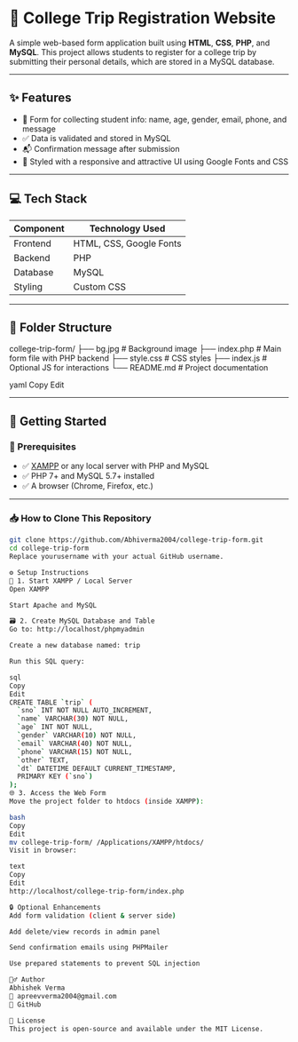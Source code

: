# 🎒 College Trip Registration Website

A simple web-based form application built using **HTML**, **CSS**, **PHP**, and **MySQL**. This project allows students to register for a college trip by submitting their personal details, which are stored in a MySQL database.

---

## ✨ Features

- 📝 Form for collecting student info: name, age, gender, email, phone, and message
- ✅ Data is validated and stored in MySQL
- 📬 Confirmation message after submission
- 🌄 Styled with a responsive and attractive UI using Google Fonts and CSS

---

## 💻 Tech Stack

| Component | Technology Used       |
|----------|------------------------|
| Frontend | HTML, CSS, Google Fonts|
| Backend  | PHP                    |
| Database | MySQL                  |
| Styling  | Custom CSS             |

---

## 📁 Folder Structure

college-trip-form/
├── bg.jpg # Background image
├── index.php # Main form file with PHP backend
├── style.css # CSS styles
├── index.js # Optional JS for interactions
└── README.md # Project documentation

yaml
Copy
Edit

---

## 🚀 Getting Started

### 🔧 Prerequisites

- ✅ [XAMPP](https://www.apachefriends.org/) or any local server with PHP and MySQL
- ✅ PHP 7+ and MySQL 5.7+ installed
- ✅ A browser (Chrome, Firefox, etc.)

---

### 📥 How to Clone This Repository

```bash
git clone https://github.com/Abhiverma2004/college-trip-form.git
cd college-trip-form
Replace yourusername with your actual GitHub username.

⚙️ Setup Instructions
🧩 1. Start XAMPP / Local Server
Open XAMPP

Start Apache and MySQL

🗃️ 2. Create MySQL Database and Table
Go to: http://localhost/phpmyadmin

Create a new database named: trip

Run this SQL query:

sql
Copy
Edit
CREATE TABLE `trip` (
  `sno` INT NOT NULL AUTO_INCREMENT,
  `name` VARCHAR(30) NOT NULL,
  `age` INT NOT NULL,
  `gender` VARCHAR(10) NOT NULL,
  `email` VARCHAR(40) NOT NULL,
  `phone` VARCHAR(15) NOT NULL,
  `other` TEXT,
  `dt` DATETIME DEFAULT CURRENT_TIMESTAMP,
  PRIMARY KEY (`sno`)
);
🌐 3. Access the Web Form
Move the project folder to htdocs (inside XAMPP):

bash
Copy
Edit
mv college-trip-form/ /Applications/XAMPP/htdocs/
Visit in browser:

text
Copy
Edit
http://localhost/college-trip-form/index.php

🔒 Optional Enhancements
Add form validation (client & server side)

Add delete/view records in admin panel

Send confirmation emails using PHPMailer

Use prepared statements to prevent SQL injection

🙋‍♂️ Author
Abhishek Verma
📧 apreevverma2004@gmail.com
🔗 GitHub

🪪 License
This project is open-source and available under the MIT License.
